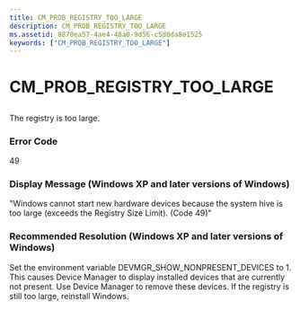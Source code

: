 ```yaml
---
title: CM_PROB_REGISTRY_TOO_LARGE
description: CM_PROB_REGISTRY_TOO_LARGE
ms.assetid: 8870ea57-4ae4-48a0-9d56-c5d0da8e1525
keywords: ["CM_PROB_REGISTRY_TOO_LARGE"]
---
```


# CM_PROB_REGISTRY_TOO_LARGE


## <a href="" id="ddk-cm-prob-registry-too-large-dg"></a>


The registry is too large.

### Error Code

49

### Display Message (Windows XP and later versions of Windows)

"Windows cannot start new hardware devices because the system hive is too large (exceeds the Registry Size Limit). (Code 49)"

### Recommended Resolution (Windows XP and later versions of Windows)

Set the environment variable DEVMGR_SHOW_NONPRESENT_DEVICES to 1. This causes Device Manager to display installed devices that are currently not present. Use Device Manager to remove these devices. If the registry is still too large, reinstall Windows.

 

 






